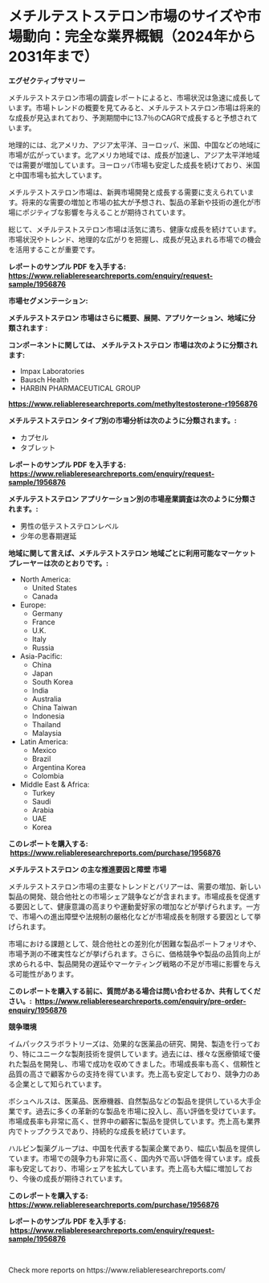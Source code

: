 <p><h1>メチルテストステロン市場のサイズや市場動向：完全な業界概観（2024年から2031年まで）</h1></p><p><strong>エグゼクティブサマリー</strong></p>
<p><p>メチルテストステロン市場の調査レポートによると、市場状況は急速に成長しています。市場トレンドの概要を見てみると、メチルテストステロン市場は将来的な成長が見込まれており、予測期間中に13.7％のCAGRで成長すると予想されています。</p><p>地理的には、北アメリカ、アジア太平洋、ヨーロッパ、米国、中国などの地域に市場が広がっています。北アメリカ地域では、成長が加速し、アジア太平洋地域では需要が増加しています。ヨーロッパ市場も安定した成長を続けており、米国と中国市場も拡大しています。</p><p>メチルテストステロン市場は、新興市場開発と成長する需要に支えられています。将来的な需要の増加と市場の拡大が予想され、製品の革新や技術の進化が市場にポジティブな影響を与えることが期待されています。</p><p>総じて、メチルテストステロン市場は活気に満ち、健康な成長を続けています。市場状況やトレンド、地理的な広がりを把握し、成長が見込まれる市場での機会を活用することが重要です。</p></p>
<p><strong>レポートのサンプル PDF を入手する: <a href="https://www.reliableresearchreports.com/enquiry/request-sample/1956876">https://www.reliableresearchreports.com/enquiry/request-sample/1956876</a></strong></p>
<p><strong>市場セグメンテーション:</strong></p>
<p><strong> メチルテストステロン 市場はさらに概要、展開、アプリケーション、地域に分類されます :</strong></p>
<p><strong>コンポーネントに関しては、 メチルテストステロン 市場は次のように分類されます: &nbsp;</strong></p>
<p><ul><li>Impax Laboratories</li><li>Bausch Health</li><li>HARBIN PHARMACEUTICAL GROUP</li></ul></p>
<p><strong><a href="https://www.reliableresearchreports.com/methyltestosterone-r1956876">https://www.reliableresearchreports.com/methyltestosterone-r1956876</a></strong></p>
<p><strong> メチルテストステロン タイプ別の市場分析は次のように分類されます。:</strong></p>
<p><ul><li>カプセル</li><li>タブレット</li></ul></p>
<p><strong>レポートのサンプル PDF を入手する: &nbsp;<a href="https://www.reliableresearchreports.com/enquiry/request-sample/1956876">https://www.reliableresearchreports.com/enquiry/request-sample/1956876</a></strong></p>
<p><strong> メチルテストステロン アプリケーション別の市場産業調査は次のように分類されます。:</strong></p>
<p><ul><li>男性の低テストステロンレベル</li><li>少年の思春期遅延</li></ul></p>
<p><strong>地域に関して言えば、メチルテストステロン 地域ごとに利用可能なマーケットプレーヤーは次のとおりです。:</strong></p>
<p><ul>
    <li>
        North America:
        <ul>
            <li>United States</li>
            <li>Canada</li>
        </ul>
    </li>
    <li>
        Europe:
        <ul>
            <li>Germany</li>
            <li>France</li>
            <li>U.K.</li>
            <li>Italy</li>
            <li>Russia</li>
        </ul>
    </li>
    <li>
        Asia-Pacific:
        <ul>
            <li>China</li>
            <li>Japan</li>
            <li>South Korea</li>
            <li>India</li>
            <li>Australia</li>
            <li>China Taiwan</li>
            <li>Indonesia</li>
            <li>Thailand</li>
            <li>Malaysia</li>
        </ul>
    </li>
    <li>
        Latin America:
        <ul>
            <li>Mexico</li>
            <li>Brazil</li>
            <li>Argentina Korea</li>
            <li>Colombia</li>
        </ul>
    </li>
    <li>
        Middle East & Africa:
        <ul>
            <li>Turkey</li>
            <li>Saudi</li>
            <li>Arabia</li>
            <li>UAE</li>
            <li>Korea</li>
        </ul>
    </li>
    </ul></p>
<p><strong>このレポートを購入する: &nbsp;<a href="https://www.reliableresearchreports.com/purchase/1956876">https://www.reliableresearchreports.com/purchase/1956876</a></strong></p>
<p><strong>メチルテストステロン の主な推進要因と障壁 市場</strong></p>
<p><p>メチルテストステロン市場の主要なトレンドとバリアーは、需要の増加、新しい製品の開発、競合他社との市場シェア競争などが含まれます。市場成長を促進する要因として、健康意識の高まりや運動愛好家の増加などが挙げられます。一方で、市場への進出障壁や法規制の厳格化などが市場成長を制限する要因として挙げられます。</p><p>市場における課題として、競合他社との差別化が困難な製品ポートフォリオや、市場予測の不確実性などが挙げられます。さらに、価格競争や製品の品質向上が求められる中、製品開発の遅延やマーケティング戦略の不足が市場に影響を与える可能性があります。</p></p>
<p><strong>このレポートを購入する前に、質問がある場合は問い合わせるか、共有してください。:&nbsp; <a href="https://www.reliableresearchreports.com/enquiry/pre-order-enquiry/1956876">https://www.reliableresearchreports.com/enquiry/pre-order-enquiry/1956876</a></strong></p>
<p><strong>競争環境</strong></p>
<p><p>イムパックスラボラトリーズは、効果的な医薬品の研究、開発、製造を行っており、特にユニークな製剤技術を提供しています。過去には、様々な医療領域で優れた製品を開発し、市場で成功を収めてきました。市場成長率も高く、信頼性と品質の高さで顧客からの支持を得ています。売上高も安定しており、競争力のある企業として知られています。</p><p>ボシュヘルスは、医薬品、医療機器、自然製品などの製品を提供している大手企業です。過去に多くの革新的な製品を市場に投入し、高い評価を受けています。市場成長率も非常に高く、世界中の顧客に製品を提供しています。売上高も業界内でトップクラスであり、持続的な成長を続けています。</p><p>ハルビン製薬グループは、中国を代表する製薬企業であり、幅広い製品を提供しています。市場での競争力も非常に高く、国内外で高い評価を得ています。成長率も安定しており、市場シェアを拡大しています。売上高も大幅に増加しており、今後の成長が期待されています。</p></p>
<p><strong>このレポートを購入する: &nbsp; <a href="https://www.reliableresearchreports.com/purchase/1956876">https://www.reliableresearchreports.com/purchase/1956876</a></strong></p>
<p><strong>レポートのサンプル PDF を入手する: &nbsp;<a href="https://www.reliableresearchreports.com/enquiry/request-sample/1956876">https://www.reliableresearchreports.com/enquiry/request-sample/1956876</a></strong><strong></strong></p>
<p>&nbsp;</p>
<p>Check more reports on https://www.reliableresearchreports.com/</p>